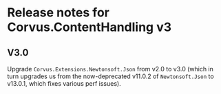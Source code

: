 # Release notes for Corvus.ContentHandling v3

## V3.0

Upgrade `Corvus.Extensions.Newtonsoft.Json` from v2.0 to v3.0 (which in turn upgrades us from the
now-deprecated v11.0.2 of `Newtonsoft.Json` to v13.0.1, which fixes various perf issues).